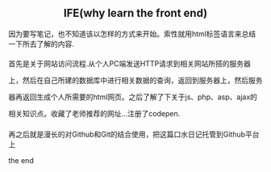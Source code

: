 <!DOCTYPE <html>
<head>


</head>
<body>
    <h2 align="center">IFE(why learn the front end)</h2>
    <p>因为要写笔记，也不知道该以怎样的方式来开始。索性就用html标签语言来总结一下所去了解的内容.</p>
    <p style="line-height: 2.35em">首先是关于网站访问流程.从个人PC端发送HTTP请求到相关网站所搭的服务器上，然后在自己所建的数据库中进行相关数据的查询，返回到服务器上，然后服务器再返回生成个人所需要的html网页。之后了解了下关于js、php、asp、ajax的相关知识点。收藏了老师推荐的网址...注册了codepen.</p>
    <p>再之后就是漫长的对Github和Git的结合使用，把这篇口水日记托管到Github平台上</p>
    <p>the end</p>
</body>

</html>
